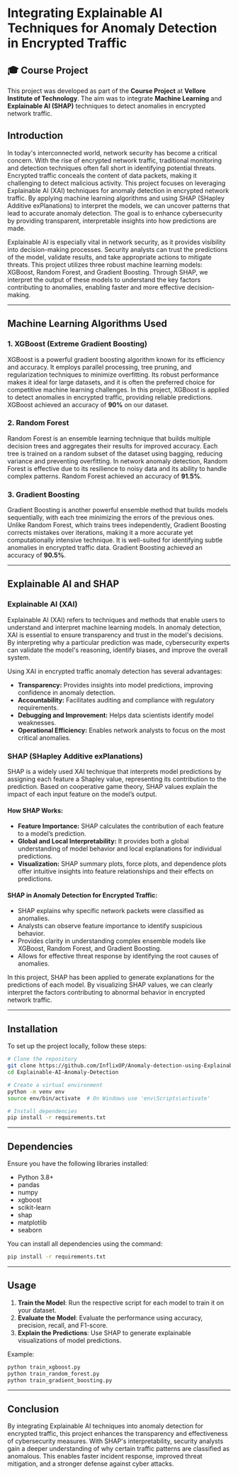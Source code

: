 # Integrating Explainable AI Techniques for Anomaly Detection in Encrypted Traffic

## 🎓 Course Project  
This project was developed as part of the **Course Project** at **Vellore Institute of Technology**. The aim was to integrate **Machine Learning** and **Explainable AI (SHAP)** techniques to detect anomalies in encrypted network traffic. 

## Introduction

In today's interconnected world, network security has become a critical concern. With the rise of encrypted network traffic, traditional monitoring and detection techniques often fall short in identifying potential threats. Encrypted traffic conceals the content of data packets, making it challenging to detect malicious activity. This project focuses on leveraging Explainable AI (XAI) techniques for anomaly detection in encrypted network traffic. By applying machine learning algorithms and using SHAP (SHapley Additive exPlanations) to interpret the models, we can uncover patterns that lead to accurate anomaly detection. The goal is to enhance cybersecurity by providing transparent, interpretable insights into how predictions are made.

Explainable AI is especially vital in network security, as it provides visibility into decision-making processes. Security analysts can trust the predictions of the model, validate results, and take appropriate actions to mitigate threats. This project utilizes three robust machine learning models: XGBoost, Random Forest, and Gradient Boosting. Through SHAP, we interpret the output of these models to understand the key factors contributing to anomalies, enabling faster and more effective decision-making.

---

## Machine Learning Algorithms Used

### 1. XGBoost (Extreme Gradient Boosting)
XGBoost is a powerful gradient boosting algorithm known for its efficiency and accuracy. It employs parallel processing, tree pruning, and regularization techniques to minimize overfitting. Its robust performance makes it ideal for large datasets, and it is often the preferred choice for competitive machine learning challenges. In this project, XGBoost is applied to detect anomalies in encrypted traffic, providing reliable predictions. XGBoost achieved an accuracy of **90%** on our dataset.

### 2. Random Forest
Random Forest is an ensemble learning technique that builds multiple decision trees and aggregates their results for improved accuracy. Each tree is trained on a random subset of the dataset using bagging, reducing variance and preventing overfitting. In network anomaly detection, Random Forest is effective due to its resilience to noisy data and its ability to handle complex patterns. Random Forest achieved an accuracy of **91.5%**.

### 3. Gradient Boosting
Gradient Boosting is another powerful ensemble method that builds models sequentially, with each tree minimizing the errors of the previous ones. Unlike Random Forest, which trains trees independently, Gradient Boosting corrects mistakes over iterations, making it a more accurate yet computationally intensive technique. It is well-suited for identifying subtle anomalies in encrypted traffic data. Gradient Boosting achieved an accuracy of **90.5%**.

---

## Explainable AI and SHAP

### Explainable AI (XAI)
Explainable AI (XAI) refers to techniques and methods that enable users to understand and interpret machine learning models. In anomaly detection, XAI is essential to ensure transparency and trust in the model's decisions. By interpreting why a particular prediction was made, cybersecurity experts can validate the model's reasoning, identify biases, and improve the overall system.

Using XAI in encrypted traffic anomaly detection has several advantages:
- **Transparency:** Provides insights into model predictions, improving confidence in anomaly detection.
- **Accountability:** Facilitates auditing and compliance with regulatory requirements.
- **Debugging and Improvement:** Helps data scientists identify model weaknesses.
- **Operational Efficiency:** Enables network analysts to focus on the most critical anomalies.

### SHAP (SHapley Additive exPlanations)
SHAP is a widely used XAI technique that interprets model predictions by assigning each feature a Shapley value, representing its contribution to the prediction. Based on cooperative game theory, SHAP values explain the impact of each input feature on the model’s output.

#### **How SHAP Works:**
- **Feature Importance:** SHAP calculates the contribution of each feature to a model’s prediction.
- **Global and Local Interpretability:** It provides both a global understanding of model behavior and local explanations for individual predictions.
- **Visualization:** SHAP summary plots, force plots, and dependence plots offer intuitive insights into feature relationships and their effects on predictions.

#### **SHAP in Anomaly Detection for Encrypted Traffic:**
- SHAP explains why specific network packets were classified as anomalies.
- Analysts can observe feature importance to identify suspicious behavior.
- Provides clarity in understanding complex ensemble models like XGBoost, Random Forest, and Gradient Boosting.
- Allows for effective threat response by identifying the root causes of anomalies.

In this project, SHAP has been applied to generate explanations for the predictions of each model. By visualizing SHAP values, we can clearly interpret the factors contributing to abnormal behavior in encrypted network traffic.


---

## Installation

To set up the project locally, follow these steps:

```bash
# Clone the repository
git clone https://github.com/InflixOP/Anomaly-detection-using-Explainable-AI.git
cd Explainable-AI-Anomaly-Detection

# Create a virtual environment
python -m venv env
source env/bin/activate  # On Windows use 'env\Scripts\activate'

# Install dependencies
pip install -r requirements.txt
```

---

## Dependencies

Ensure you have the following libraries installed:
- Python 3.8+
- pandas
- numpy
- xgboost
- scikit-learn
- shap
- matplotlib
- seaborn

You can install all dependencies using the command:

```bash
pip install -r requirements.txt
```

---

## Usage

1. **Train the Model**: Run the respective script for each model to train it on your dataset.
2. **Evaluate the Model**: Evaluate the performance using accuracy, precision, recall, and F1-score.
3. **Explain the Predictions**: Use SHAP to generate explainable visualizations of model predictions.

Example:
```bash
python train_xgboost.py
python train_random_forest.py
python train_gradient_boosting.py
```

---

## Conclusion

By integrating Explainable AI techniques into anomaly detection for encrypted traffic, this project enhances the transparency and effectiveness of cybersecurity measures. With SHAP's interpretability, security analysts gain a deeper understanding of why certain traffic patterns are classified as anomalous. This enables faster incident response, improved threat mitigation, and a stronger defense against cyber attacks.


